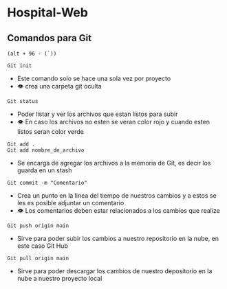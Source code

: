 # Hospital-Web

## Comandos para Git

```
(alt + 96 - (`))
```

```
Git init
```
- Este comando solo se hace una sola vez por proyecto
- :eye: crea una carpeta git oculta
  
```
Git status
```
- Poder listar y ver los archivos que estan listos para subir
- :eye: En caso los archivos no esten se veran color rojo y cuando esten listos seran color verde

```
Git add .
Git add nombre_de_archivo
```
- Se encarga de agregar los archivos a la memoria de Git, es decir los guarda en un stash

```
Git commit -m "Comentario"
```
- Crea un punto en la linea del tiempo de nuestros cambios y a estos se les es posible adjuntar un comentario
- :eye: Los comentarios deben estar relacionados a los cambios que realize

```
Git push origin main
```
- Sirve para poder subir los cambios a nuestro repositorio en la nube, en este caso Git Hub

```
Git pull origin main
```
- Sirve para poder descargar los cambios de nuestro depositorio en la nube a nuestro proyecto local
